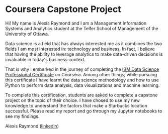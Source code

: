 # Coursera Capstone Project

Hi! My name is Alexis Raymond and I am a Management Information Systems and Analytics student at the Telfer School of Management of the University of Ottawa.

Data science is a field that has always interested me as it combines the two fields I am most interested in: technology and business. In fact, I believe that having the ability to leverage analytics to make data-driven decisions is invaluable in today's business context.

That is why I embarked in the journey of completing the [IBM Data Science Professional Certificate](https://www.coursera.org/professional-certificates/ibm-data-science) on Coursera. Among other things, while pursuing this certificate I have learnt the data science methodology and how to use Python to perform data analysis, data visualizations and machine learning.

To complete this certification, students are asked to complete a capstone project on the topic of their choice. I have chosed to use my new knowledge to understand the factors that make a Starbucks location successful. Please read my report and go through my Jupyter notebooks to see my findings.

Alexis Raymond
([linkedin](https://www.linkedin.com/in/alexis-raymond-telfer/))
